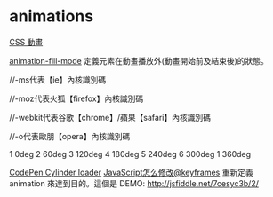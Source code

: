 # animations

[CSS 動畫](https://developer.mozilla.org/zh-TW/docs/Web/CSS/CSS_Animations/Using_CSS_animations)


[animation-fill-mode](https://developer.mozilla.org/zh-TW/docs/Web/CSS/animation-fill-mode) 定義元素在動畫播放外(動畫開始前及結束後)的狀態。

//-ms代表【ie】內核識別碼

//-moz代表火狐【firefox】內核識別碼

//-webkit代表谷歌【chrome】/蘋果【safari】內核識別碼

//-o代表歐朋【opera】內核識別碼

1 0deg 
2 60deg
3 120deg
4 180deg
5 240deg
6 300deg
1 360deg

[CodePen Cylinder loader](https://codepen.io/thibaudbe/pen/iAwIs)
[JavaScript怎么修改@keyframes](https://segmentfault.com/q/1010000002561714)
重新定義 animation 來達到目的。這個是 DEMO: http://jsfiddle.net/7cesyc3b/2/

